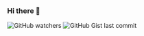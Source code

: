 ### Hi there 👋

<!--
**mshong/mshong** is a ✨ _special_ ✨ repository because its `README.md` (this file) appears on your GitHub profile.

Here are some ideas to get you started:

- 🔭 I’m currently working on ...
- 🌱 I’m currently learning ...
- 👯 I’m looking to collaborate on ...
- 🤔 I’m looking for help with ...
- 💬 Ask me about ...
- 📫 How to reach me: ...
- 😄 Pronouns: ...
- ⚡ Fun fact: ...
-->

![GitHub watchers](https://img.shields.io/github/watchers/mshong/mshong?style=social)
![GitHub Gist last commit](https://img.shields.io/github/gist/last-commit/mshong)

